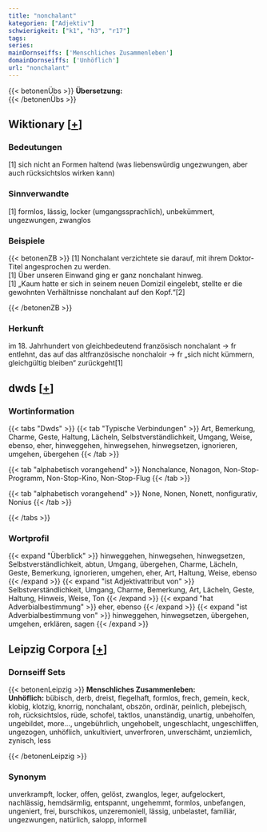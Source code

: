 ```yaml
---
title: "nonchalant"
kategorien: ["Adjektiv"]
schwierigkeit: ["k1", "h3", "r17"]
tags:
series:
mainDornseiffs: ['Menschliches Zusammenleben']
domainDornseiffs: ['Unhöflich']
url: "nonchalant"
---
```


{{< betonenÜbs >}}
**Übersetzung:**  
{{< /betonenÜbs >}}

## Wiktionary [[+](https://de.wiktionary.org/wiki/nonchalant)]

### Bedeutungen
[1] sich nicht an Formen haltend (was liebenswürdig ungezwungen, aber auch rücksichtslos wirken kann)  

### Sinnverwandte
[1] formlos, lässig, locker (umgangssprachlich), unbekümmert, ungezwungen, zwanglos  

### Beispiele
{{< betonenZB >}}
[1] Nonchalant verzichtete sie darauf, mit ihrem Doktor-Titel angesprochen zu werden.  
[1] Über unseren Einwand ging er ganz nonchalant hinweg.  
[1] „Kaum hatte er sich in seinem neuen Domizil eingelebt, stellte er die gewohnten Verhältnisse nonchalant auf den Kopf.“[2]  

{{< /betonenZB >}}
### Herkunft
im 18. Jahrhundert von gleichbedeutend französisch nonchalant → fr entlehnt, das auf das altfranzösische nonchaloir → fr „sich nicht kümmern, gleichgültig bleiben“ zurückgeht[1]  



## dwds [[+](https://www.dwds.de/wb/nonchalant)]

### Wortinformation
{{< tabs "Dwds" >}}
{{< tab "Typische Verbindungen" >}}
Art, Bemerkung, Charme, Geste, Haltung, Lächeln, Selbstverständlichkeit, Umgang, Weise, ebenso, eher, hinweggehen, hinwegsehen, hinwegsetzen, ignorieren, umgehen, übergehen
{{< /tab >}}

{{< tab "alphabetisch vorangehend" >}}
Nonchalance, Nonagon, Non-Stop-Programm, Non-Stop-Kino, Non-Stop-Flug
{{< /tab >}}

{{< tab "alphabetisch vorangehend" >}}
None, Nonen, Nonett, nonfigurativ, Nonius
{{< /tab >}}

{{< /tabs >}}

### Wortprofil
{{< expand "Überblick" >}} hinweggehen, hinwegsehen, hinwegsetzen, Selbstverständlichkeit, abtun, Umgang, übergehen, Charme, Lächeln, Geste, Bemerkung, ignorieren, umgehen, eher, Art, Haltung, Weise, ebenso {{< /expand >}}
{{< expand "ist Adjektivattribut von" >}} Selbstverständlichkeit, Umgang, Charme, Bemerkung, Art, Lächeln, Geste, Haltung, Hinweis, Weise, Ton {{< /expand >}}
{{< expand "hat Adverbialbestimmung" >}} eher, ebenso {{< /expand >}}
{{< expand "ist Adverbialbestimmung von" >}} hinweggehen, hinwegsetzen, übergehen, umgehen, erklären, sagen {{< /expand >}}

## Leipzig Corpora [[+](https://corpora.uni-leipzig.de/en/res?word=nonchalant&corpusId=deu_newscrawl-public_2018)]

### Dornseiff Sets
{{< betonenLeipzig >}}
**Menschliches Zusammenleben:**  
**Unhöflich:** bübisch, derb, dreist, flegelhaft, formlos, frech, gemein, keck, klobig, klotzig, knorrig, nonchalant, obszön, ordinär, peinlich, plebejisch, roh, rücksichtslos, rüde, schofel, taktlos, unanständig, unartig, unbeholfen, ungebildet, more..., ungebührlich, ungehobelt, ungeschlacht, ungeschliffen, ungezogen, unhöflich, unkultiviert, unverfroren, unverschämt, unziemlich, zynisch, less  

{{< /betonenLeipzig >}}

### Synonym
unverkrampft, locker, offen, gelöst, zwanglos, leger, aufgelockert, nachlässig, hemdsärmlig, entspannt, ungehemmt, formlos, unbefangen, ungeniert, frei, burschikos, unzeremoniell, lässig, unbelastet, familiär, ungezwungen, natürlich, salopp, informell

